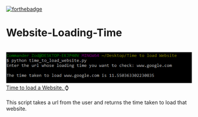 [![forthebadge](https://forthebadge.com/images/featured/featured-built-with-love.svg)](https://forthebadge.com)
# Website-Loading-Time
<img> <img src="https://github.com/theaniketraj/Website-Loading-Time/blob/main/sample.png">
<u> Time to load a Website. </u> ⌚
<br>
<br>
This script takes a url from the user and returns the time taken to load that website.
<br>
<br>
